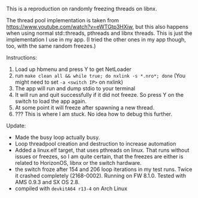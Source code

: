 This is a reproduction on randomly freezing threads on libnx.

The thread pool implementation is taken from https://www.youtube.com/watch?v=eWTGtp3HXiw, but this also happens when using normal std::threads, pthreads and libnx threads. This is just the implementation I use in my app. (I tried the other ones in my app though, too, with the same random freezes.)

Instructions:

1. Load up hbmenu and press Y to get NetLoader
2. run `make clean all && while true; do nxlink -s *.nro*; done` (You might need to set `-a <switch IP>` on nxlink)
3. The app will run and dump stdio to your terminal
4. It will run and quit successfully if it did not freeze. So press Y on the switch to load the app again.
5. At some point it will freeze after spawning a new thread.
6. ??? This is where I am stuck. No idea how to debug this further.

Update:
 - Made the busy loop actually busy.
 - Loop threadpool creation and destruction to increase automation
 - Added a linux.elf target, that uses pthreads on linux. That runs without issues or freezes, so I am quite certain, that the freezes are either is related to HorizonOS, libnx or the switch hardware.
 - the switch froze after 154 and 206 loop iterations in my test runs. Twice it crashed completely (2168-0002). Running on FW 8.1.0. Tested with AMS 0.9.3 and SX OS 2.8.
 - compiled with `devkitA64 r13-4` on Arch Linux
